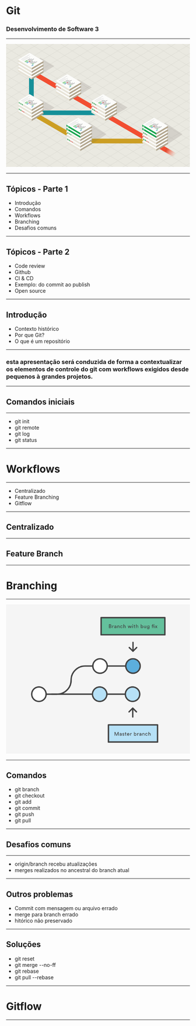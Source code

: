 # Git

### Desenvolvimento de Software 3

---

![Init](assets/images/1.png)

---

## Tópicos - Parte 1

 - Introdução
 - Comandos
 - Workflows
 - Branching
 - Desafios comuns
 
---

## Tópicos - Parte 2

 - Code review
 - Github
 - CI & CD
 - Exemplo: do commit ao publish
 - Open source

--- 

## Introdução

 - Contexto histórico
 - Por que Git?
 - O que é um repositório

--- 

### esta apresentação será conduzida de forma a contextualizar os elementos de controle do git com workflows exigidos desde pequenos à grandes projetos.

---

 ## Comandos iniciais

--- 

 - git init
 - git remote
 - git log
 - git status

---

 # Workflows

---

 - Centralizado
 - Feature Branching
 - Gitflow

---

 ## Centralizado

---

 ## Feature Branch

--- 

# Branching

---

![Init](assets/images/2.png)

---

 ## Comandos

 - git branch
 - git checkout
 - git add
 - git commit
 - git push
 - git pull

---

## Desafios comuns

---

 - origin/branch recebu atualizações
 - merges realizados no ancestral do branch atual

--- 

## Outros problemas

 - Commit com mensagem ou arquivo errado
 - merge para branch errado
 - hitórico não preservado

--- 

## Soluções

 - git reset
 - git merge --no-ff
 - git rebase
 - git pull --rebase

--- 

 # Gitflow

---